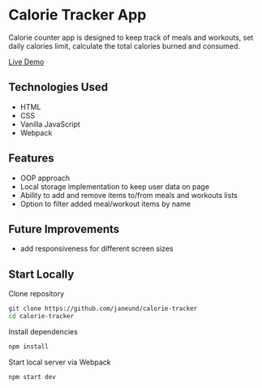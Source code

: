 # Calorie Tracker App

Calorie counter app is designed to keep track of meals and workouts, set daily calories limit, calculate the total calories burned and consumed.

[Live Demo](https://tracking-calories.netlify.app/)

## Technologies Used

- HTML
- CSS
- Vanilla JavaScript
- Webpack

## Features

- OOP approach
- Local storage implementation to keep user data on page
- Ability to add and remove items to/from meals and workouts lists
- Option to filter added meal/workout items by name

## Future Improvements

- add responsiveness for different screen sizes

## Start Locally

Clone repository

```bash
git clone https://github.com/janeund/calorie-tracker
cd calorie-tracker
```

Install dependencies

```bash
npm install
```

Start local server via Webpack

```bash
npm start dev
```
